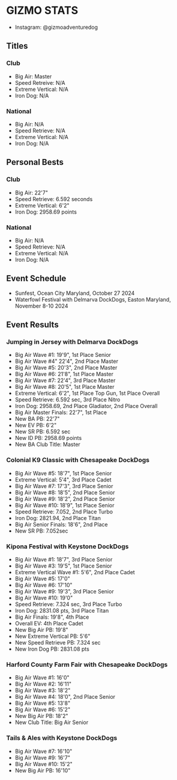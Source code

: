# GIZMO STATS
- Instagram: @gizmoadventuredog

## Titles
### Club
- Big Air: Master
- Speed Retreive: N/A
- Extreme Vertical: N/A
- Iron Dog: N/A

### National
- Big Air: N/A
- Speed Retrieve: N/A
- Extreme Vertical: N/A
- Iron Dog: N/A

## Personal Bests
### Club
- Big Air: 22'7"
- Speed Retrieve: 6.592 seconds
- Extreme Vertical: 6'2"
- Iron Dog: 2958.69 points

### National
- Big Air: N/A
- Speed Retrieve: N/A
- Extreme Vertical: N/A
- Iron Dog: N/A

## Event Schedule
- Sunfest, Ocean City Maryland, October 27 2024
- Waterfowl Festival with Delmarva DockDogs, Easton Maryland, November 8-10 2024

## Event Results
### Jumping in Jersey with Delmarva DockDogs
- Big Air Wave #1: 19'9", 1st Place Senior
- Big Air Wave #4" 22'4", 2nd Place Master
- Big Air Wave #5: 20'3", 2nd Place Master
- Big Air Wave #6: 21'8", 1st Place Master
- Big Air Wave #7: 22'4", 3rd Place Master
- Big Air Wave #8: 20'5", 1st Place Master
- Extreme Vertical: 6'2", 1st Place Top Gun, 1st Place Overall
- Speed Retrieve: 6.592 sec, 3rd Place Nitro
- Iron Dog: 2958.69, 2nd Place Gladiator, 2nd Place Overall
- Big Air Master Finals: 22'7", 1st Place
- New BA PB: 22'7"
- New EV PB: 6'2"
- New SR PB: 6.592 sec
- New ID PB: 2958.69 points
- New BA Club Title: Master

### Colonial K9 Classic with Chesapeake DockDogs
- Big Air Wave #5: 18'7", 1st Place Senior
- Extreme Vertical: 5'4", 3rd Place Cadet
- Big Air Wave #7: 17'3", 3rd Place Senior
- Big Air Wave #8: 18'5", 2nd Place Senior
- Big Air Wave #9: 18'2", 2nd Place Senior
- Big Air Wave #10: 18'9", 1st Place Senior
- Speed Retrieve: 7.052, 2nd Place Turbo
- Iron Dog: 2821.94, 2nd Place Titan
- Big Air Senior Finals: 18'6", 2nd Place
- New SR PB: 7.052sec

### Kipona Festival with Keystone DockDogs
- Big Air Wave #1: 18'7", 3rd Place Senior
- Big Air Wave #3: 19'5", 1st Place Senior
- Extreme Vertical Wave #1: 5'6", 2nd Place Cadet
- Big Air Wave #5: 17'0"
- Big Air Wave #6: 17'10"
- Big Air Wave #9: 19'3", 3rd Place Senior
- Big Air Wave #10: 19'0"
- Speed Retrieve: 7.324 sec, 3rd Place Turbo
- Iron Dog: 2831.08 pts, 3rd Place Titan
- Big Air Finals: 19'8", 4th Place
- Overall EV: 4th Place Cadet
- New Big Air PB: 19'8"
- New Extreme Vertical PB: 5'6"
- New Speed Retrieve PB: 7.324 sec
- New Iron Dog PB: 2831.08 pts

### Harford County Farm Fair with Chesapeake DockDogs
- Big Air Wave #1: 16'0"
- Big Air Wave #2: 16'11"
- Big Air Wave #3: 18'2"
- Big Air Wave #4: 18'0", 2nd Place Senior
- Big Air Wave #5: 13'8"
- Big Air Wave #6: 15'2"
- New Big Air PB: 18'2"
- New Club Title: Big Air Senior

### Tails & Ales with Keystone DockDogs
- Big Air Wave #7: 16'10"
- Big Air Wave #9: 16'7"
- Big Air Wave #10: 15'2"
- New Big Air PB: 16'10"
